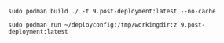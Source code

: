 

`sudo podman build ./ -t 9.post-deployment:latest --no-cache`

`sudo podman run ~/deployconfig:/tmp/workingdir:z 9.post-deployment:latest`
